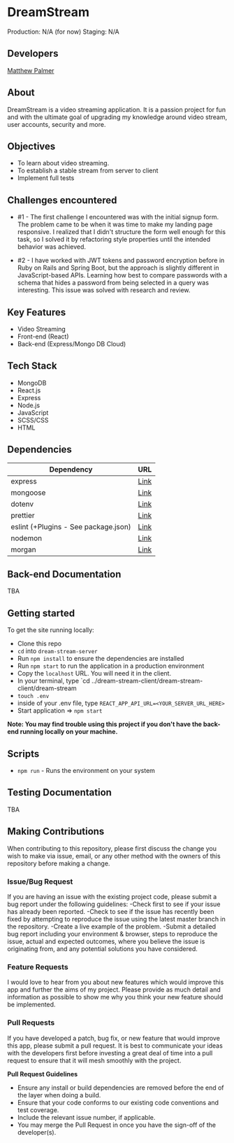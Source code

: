 # DreamStream
Production: N/A (for now)
Staging: N/A

## Developers
[Matthew Palmer](https://github.com/matthewpalmer9)

## About
DreamStream is a video streaming application. It is a passion project for fun and with the ultimate goal of upgrading my knowledge around video stream, user accounts, security and more.

## Objectives
- To learn about video streaming.
- To establish a stable stream from server to client
- Implement full tests

## Challenges encountered
- #1 - The first challenge I encountered was with the initial signup form. The problem came to be when it was time to make my landing page responsive. I realized that I didn't structure the form well enough for this task, so I solved it by refactoring style properties until the intended behavior was achieved.

- #2 - I have worked with JWT tokens and password encryption before in Ruby on Rails and Spring Boot, but the approach is slightly different in JavaScript-based APIs. Learning how best to compare passwords with a schema that hides a password from being selected in a query was interesting. This issue was solved with research and review.

## Key Features
- Video Streaming
- Front-end (React)
- Back-end (Express/Mongo DB Cloud)

## Tech Stack
- MongoDB 
- React.js
- Express
- Node.js
- JavaScript
- SCSS/CSS
- HTML

## Dependencies 
| Dependency | URL       | 
|------------|-----------|
| express                              | [Link](https://www.jsdelivr.com/package/npm/express)  |
| mongoose                             | [Link](https://www.jsdelivr.com/package/npm/mongoose) |
| dotenv                               | [Link](https://www.jsdelivr.com/package/npm/dotenv)   |
| prettier                             | [Link](https://www.jsdelivr.com/package/npm/prettier) |
| eslint (+Plugins - See package.json) | [Link](https://www.jsdelivr.com/package/npm/eslint)   |
| nodemon                              | [Link](https://www.jsdelivr.com/package/npm/nodemon)  |
| morgan                               | [Link](https://www.jsdelivr.com/package/npm/morgan)   |

## Back-end Documentation
TBA

## Getting started
To get the site running locally:
- Clone this repo
- `cd` into `dream-stream-server`
- Run `npm install` to ensure the dependencies are installed
- Run `npm start` to run the application in a production environment
- Copy the `localhost` URL. You will need it in the client.
- In your terminal, type `cd ../dream-stream-client/dream-stream-client/dream-stream
- `touch .env`
- inside of your .env file, type `REACT_APP_API_URL=<YOUR_SERVER_URL_HERE>`
- Start application => `npm start`

**Note: You may find trouble using this project if you don't have the back-end running locally on your machine.**

## Scripts 
- `npm run` - Runs the environment on your system

## Testing Documentation
TBA

## Making Contributions
When contributing to this repository, please first discuss the change you wish to make via issue, email, or any other method with the owners of this repository before making a change.

### Issue/Bug Request
If you are having an issue with the existing project code, please submit a bug report under the following guidelines:
-Check first to see if your issue has already been reported.
-Check to see if the issue has recently been fixed by attempting to reproduce the issue using the latest master branch in the repository.
-Create a live example of the problem.
-Submit a detailed bug report including your environment & browser, steps to reproduce the issue, actual and expected outcomes, where you believe the issue is originating from, and any potential solutions you have considered.

### Feature Requests
I would love to hear from you about new features which would improve this app and further the aims of my project. Please provide as much detail and information as possible to show me why you think your new feature should be implemented.

### Pull Requests
If you have developed a patch, bug fix, or new feature that would improve this app, please submit a pull request. It is best to communicate your ideas with the developers first before investing a great deal of time into a pull request to ensure that it will mesh smoothly with the project.

**Pull Request Guidelines**

- Ensure any install or build dependencies are removed before the end of the layer when doing a build.
- Ensure that your code conforms to our existing code conventions and test coverage.
- Include the relevant issue number, if applicable.
- You may merge the Pull Request in once you have the sign-off of the developer(s).

